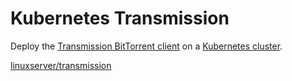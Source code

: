 # Kubernetes Transmission
Deploy the [Transmission BitTorrent client](https://transmissionbt.com/) on a [Kubernetes cluster](https://kubernetes.io/).

[linuxserver/transmission](https://hub.docker.com/r/linuxserver/transmission)
